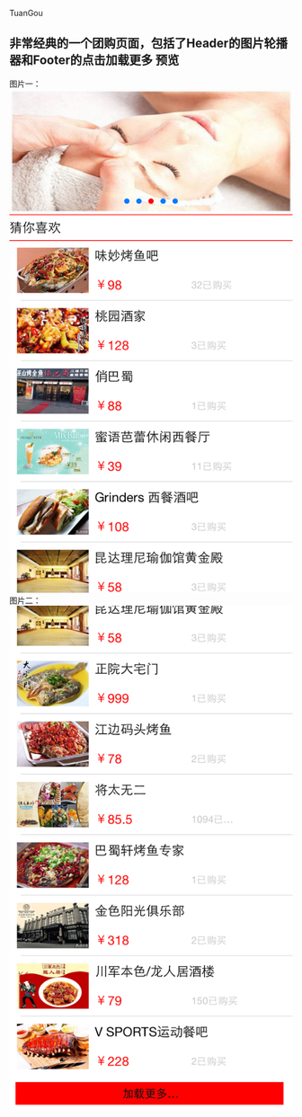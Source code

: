 TuanGou
###
非常经典的一个团购页面，包括了Header的图片轮播器和Footer的点击加载更多
预览
-
图片一：<br/>
![](https://raw.githubusercontent.com/KathenZK/TuanGou/master/TuanGou/Screenshot/iOS%20Simulator%20Screen%20Shot%202015年3月11日%20上午11.07.23.png)<br/>
 图片二：<br/>
![](https://raw.githubusercontent.com/KathenZK/TuanGou/master/TuanGou/Screenshot/iOS%20Simulator%20Screen%20Shot%202015年3月11日%20上午11.07.32.png)
